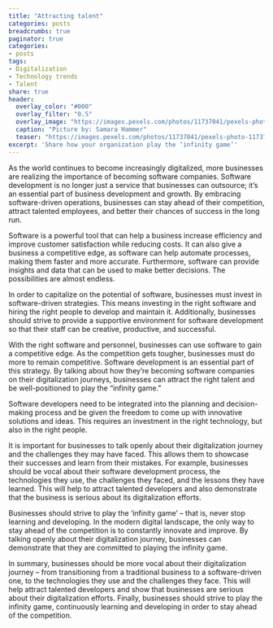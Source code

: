 ```yaml
---
title: "Attracting talent"
categories: posts
breadcrumbs: true
paginator: true
categories: 
- posts
tags:
- Digitalization
- Technology trends
- Talent
share: true
header:
  overlay_color: "#000"
  overlay_filter: "0.5"
  overlay_image: "https://images.pexels.com/photos/11737041/pexels-photo-11737041.jpeg?auto=compress&cs=tinysrgb&w=1600"
  caption: "Picture by: Samara Hammer"
  teaser: "https://images.pexels.com/photos/11737041/pexels-photo-11737041.jpeg?auto=compress&cs=tinysrgb&w=1600"
excerpt: 'Share how your organization play the ‘infinity game’'
---
```


As the world continues to become increasingly digitalized, more businesses are realizing the importance of becoming software companies. Software development is no longer just a service that businesses can outsource; it’s an essential part of business development and growth. By embracing software-driven operations, businesses can stay ahead of their competition, attract talented employees, and better their chances of success in the long run.

Software is a powerful tool that can help a business increase efficiency and improve customer satisfaction while reducing costs. It can also give a business a competitive edge, as software can help automate processes, making them faster and more accurate. Furthermore, software can provide insights and data that can be used to make better decisions. The possibilities are almost endless.

In order to capitalize on the potential of software, businesses must invest in software-driven strategies. This means investing in the right software and hiring the right people to develop and maintain it. Additionally, businesses should strive to provide a supportive environment for software development so that their staff can be creative, productive, and successful.

With the right software and personnel, businesses can use software to gain a competitive edge. As the competition gets tougher, businesses must do more to remain competitive. Software development is an essential part of this strategy. By talking about how they’re becoming software companies on their digitalization journeys, businesses can attract the right talent and be well-positioned to play the “infinity game.”

Software developers need to be integrated into the planning and decision-making process and be given the freedom to come up with innovative solutions and ideas. This requires an investment in the right technology, but also in the right people.

It is important for businesses to talk openly about their digitalization journey and the challenges they may have faced. This allows them to showcase their successes and learn from their mistakes. For example, businesses should be vocal about their software development process, the technologies they use, the challenges they faced, and the lessons they have learned. This will help to attract talented developers and also demonstrate that the business is serious about its digitalization efforts.

Businesses should strive to play the ‘infinity game’ – that is, never stop learning and developing. In the modern digital landscape, the only way to stay ahead of the competition is to constantly innovate and improve. By talking openly about their digitalization journey, businesses can demonstrate that they are committed to playing the infinity game.

In summary, businesses should be more vocal about their digitalization journey – from transitioning from a traditional business to a software-driven one, to the technologies they use and the challenges they face. This will help attract talented developers and show that businesses are serious about their digitalization efforts. Finally, businesses should strive to play the infinity game, continuously learning and developing in order to stay ahead of the competition.
